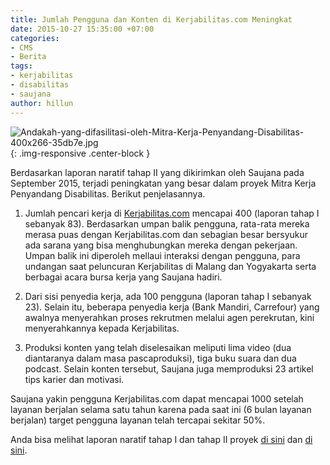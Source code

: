 ```yaml
---
title: Jumlah Pengguna dan Konten di Kerjabilitas.com Meningkat
date: 2015-10-27 15:35:00 +07:00
categories:
- CMS
- Berita
tags:
- kerjabilitas
- disabilitas
- saujana
author: hillun
---
```


![Andakah-yang-difasilitasi-oleh-Mitra-Kerja-Penyandang-Disabilitas-400x266-35db7e.jpg](/uploads/Andakah-yang-difasilitasi-oleh-Mitra-Kerja-Penyandang-Disabilitas-400x266-35db7e.jpg){: .img-responsive .center-block }

Berdasarkan laporan naratif tahap II yang dikirimkan oleh Saujana pada September 2015, terjadi peningkatan yang besar dalam proyek Mitra Kerja Penyandang Disabilitas. Berikut penjelasannya.

1. Jumlah pencari kerja di [Kerjabilitas.com](http://www.kerjabilitas.com/) mencapai 400 (laporan tahap I sebanyak 83). Berdasarkan umpan balik pengguna, rata-rata mereka merasa puas dengan Kerjabilitas.com dan sebagian besar bersyukur ada sarana yang bisa menghubungkan mereka dengan pekerjaan. Umpan balik ini diperoleh mellaui interaksi dengan pengguna, para undangan saat peluncuran Kerjabilitas di Malang dan Yogyakarta serta berbagai acara bursa kerja yang Saujana hadiri.

2. Dari sisi penyedia kerja, ada 100 pengguna (laporan tahap I sebanyak 23). Selain itu, beberapa penyedia kerja (Bank Mandiri, Carrefour) yang awalnya menyerahkan proses rekrutmen melalui agen perekrutan, kini menyerahkannya kepada Kerjabilitas.

3. Produksi konten yang telah diselesaikan meliputi lima video (dua diantaranya dalam masa pascaproduksi), tiga buku suara dan dua podcast. Selain konten tersebut, Saujana juga memproduksi 23 artikel tips karier dan motivasi.

Saujana yakin pengguna Kerjabilitas.com dapat mencapai 1000 setelah layanan berjalan selama satu tahun karena pada saat ini (6 bulan layanan berjalan) target pengguna layanan telah tercapai sekitar 50%.

Anda bisa melihat laporan naratif tahap I dan tahap II proyek [di sini](http://wiki.ciptamedia.org/wiki/Mitra_Kerja_Penyandang_Disabilitas/Laporan) dan [di sini](http://wiki.ciptamedia.org/wiki/Mitra_Kerja_Penyandang_Disabilitas-Laporan2).